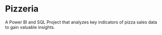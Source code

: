 # Pizzeria
A Power BI and SQL Project that analyzes key indicators of pizza sales data to gain valuable insights.
